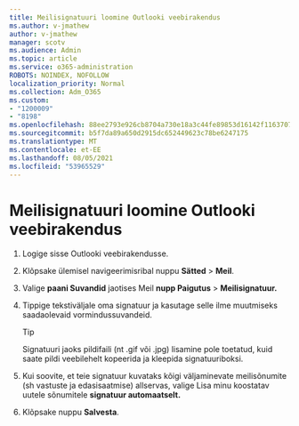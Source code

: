 ```yaml
---
title: Meilisignatuuri loomine Outlooki veebirakendus
ms.author: v-jmathew
author: v-jmathew
manager: scotv
ms.audience: Admin
ms.topic: article
ms.service: o365-administration
ROBOTS: NOINDEX, NOFOLLOW
localization_priority: Normal
ms.collection: Adm_O365
ms.custom:
- "1200009"
- "8198"
ms.openlocfilehash: 88ee2793e926cb8704a730e18a3c44fe89853d16142f1163707149d8b01be5d9
ms.sourcegitcommit: b5f7da89a650d2915dc652449623c78be6247175
ms.translationtype: MT
ms.contentlocale: et-EE
ms.lasthandoff: 08/05/2021
ms.locfileid: "53965529"
---
```

# <a name="create-email-signature-in-outlook-on-the-web"></a>Meilisignatuuri loomine Outlooki veebirakendus

1. Logige sisse Outlooki veebirakendusse.
2. Klõpsake ülemisel navigeerimisribal nuppu **Sätted**  >  **Meil**.
3. Valige **paani Suvandid** jaotises Meil **nupp Paigutus**  >  **Meilisignatuur.**
4. Tippige tekstiväljale oma signatuur ja kasutage selle ilme muutmiseks saadaolevaid vormindussuvandeid.

    > [!TIP]
    > Signatuuri jaoks pildifaili (nt .gif või .jpg) lisamine pole toetatud, kuid saate pildi veebilehelt kopeerida ja kleepida signatuuriboksi.

5. Kui soovite, et teie signatuur kuvataks kõigi väljaminevate meilisõnumite (sh vastuste ja edasisaatmise) allservas, valige Lisa minu koostatav uutele sõnumitele **signatuur automaatselt.**
6. Klõpsake nuppu **Salvesta**.
